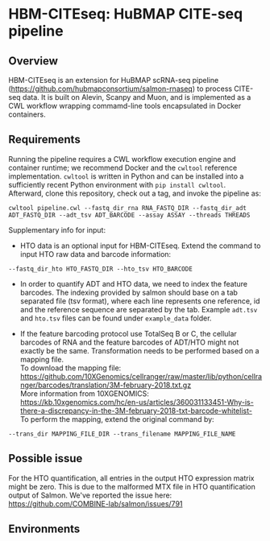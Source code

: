# HBM-CITEseq: HuBMAP CITE-seq pipeline

## Overview
HBM-CITEseq is an extension for HuBMAP scRNA-seq pipeline (https://github.com/hubmapconsortium/salmon-rnaseq) to process CITE-seq data. It is built on Alevin, Scanpy and Muon, and is implemented as a CWL workflow wrapping commamd-line tools encapsulated in Docker containers.

## Requirements
Running the pipeline requires a CWL workflow execution engine and container runtime; we recommend Docker and the `cwltool` reference implementation. `cwltool` is written in Python and can be installed into a sufficiently recent Python environment with `pip install cwltool`. Afterward, clone this repository, check out a tag, and invoke the pipeline as:

```
cwltool pipeline.cwl --fastq_dir_rna RNA_FASTQ_DIR --fastq_dir_adt ADT_FASTQ_DIR --adt_tsv ADT_BARCODE --assay ASSAY --threads THREADS
```

Supplementary info for input:  
+ HTO data is an optional input for HBM-CITEseq. Extend the command to input HTO raw data and barcode information:
```
--fastq_dir_hto HTO_FASTQ_DIR --hto_tsv HTO_BARCODE
```
+ In order to quantify ADT and HTO data, we need to index the feature barcodes. The indexing provided by salmon should base on a tab separated file (tsv format), where each line represents one reference, id and the reference sequence are separated by the tab. Example `adt.tsv` and `hto.tsv` files can be found under `example_data` folder.

+ If the feature barcoding protocol use TotalSeq B or C, the cellular barcodes of RNA and the feature barcodes of ADT/HTO might not exactly be the same. Transformation needs to be performed based on a mapping file.  
To download the mapping file: https://github.com/10XGenomics/cellranger/raw/master/lib/python/cellranger/barcodes/translation/3M-february-2018.txt.gz  
More information from 10XGENOMICS: https://kb.10xgenomics.com/hc/en-us/articles/360031133451-Why-is-there-a-discrepancy-in-the-3M-february-2018-txt-barcode-whitelist-  
To perform the mapping, extend the original command by:
```
--trans_dir MAPPING_FILE_DIR --trans_filename MAPPING_FILE_NAME
```

## Possible issue
For the HTO quantification, all entries in the output HTO expression matrix might be zero. This is due to the malformed MTX file in HTO quantification output of Salmon. We've reported the issue here: https://github.com/COMBINE-lab/salmon/issues/791

## Environments


